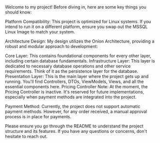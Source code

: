 Welcome to my project! Before diving in, here are some key things you should know:

Platform Compatibility: This project is optimized for Linux systems. If you intend to run it on a different platform, ensure you swap out the MSSQL Linux Image to match your system.

Architecture Design: My design utilizes the Onion Architecture, providing a robust and modular approach to development:

Core Layer: This contains foundational components for every other layer, including certain database fundamentals.
Infrastructure Layer: This layer is dedicated to necessary database operations and other service requirements. Think of it as the persistence layer for the database.
Presentation Layer: This is the main layer where the project gets up and running. You'll find Controllers, DTOs, ViewModels, Views, and all the essential components here.
Pricing Controller Note: At the moment, the Pricing Controller is inactive. It's reserved for future implementations, especially when payment methods are integrated into the project.

Payment Method: Currently, the project does not support automatic payment methods. However, for any order received, a manual approval process is in place for payments.

Please ensure you go through the README to understand the project structure and its features. If you have any questions or concerns, don't hesitate to reach out.
